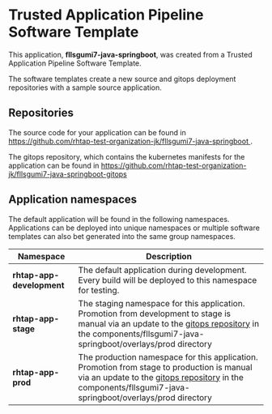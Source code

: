 # Trusted Application Pipeline Software Template

This application, **fllsgumi7-java-springboot**, was created from a Trusted Application Pipeline Software Template.

The software templates create a new source and gitops deployment repositories with a sample source application. 

## Repositories

The source code for your application can be found in [https://github.com/rhtap-test-organization-jk/fllsgumi7-java-springboot ](https://github.com/rhtap-test-organization-jk/fllsgumi7-java-springboot ).
 
The gitops repository, which contains the kubernetes manifests for the application can be found in 
[https://github.com/rhtap-test-organization-jk/fllsgumi7-java-springboot-gitops ](https://github.com/rhtap-test-organization-jk/fllsgumi7-java-springboot-gitops ) 

## Application namespaces 

The default application will be found in the following namespaces. Applications can be deployed into unique namespaces or multiple software templates can also bet generated into the same group namespaces.  

|  Namespace   |  Description   |  
| -------- | -------- |   
| **rhtap-app-development** | The default application during development. Every build will be deployed to this namespace for testing. | 
| **rhtap-app-stage** | The staging namespace for this application. Promotion from development to stage is manual via an update to the [gitops repository](https://github.com/rhtap-test-organization-jk/fllsgumi7-java-springboot-gitops ) in the components/fllsgumi7-java-springboot/overlays/prod directory |  
| **rhtap-app-prod** | The production namespace for this application. Promotion from stage to production is manual via an update to the [gitops repository](https://github.com/rhtap-test-organization-jk/fllsgumi7-java-springboot-gitops ) in the components/fllsgumi7-java-springboot/overlays/prod directory | 